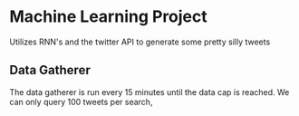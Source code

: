 # Machine Learning Project
Utilizes RNN's and the twitter API to generate some pretty silly tweets

## Data Gatherer
The data gatherer is run every 15 minutes until the data cap is reached. We can only query 100 tweets per search, 
